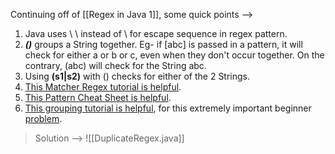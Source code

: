 Continuing off of [[Regex in Java 1]], some quick points -->
1. Java uses  \ \ instead of \ for escape sequence in regex pattern.
2. ***()*** groups a String together. 
Eg- if [abc] is passed in a pattern, it will check for either a or b or c, even when they don't occur together. On the contrary, (abc) will check for the String abc.
3. Using **(s1|s2)** with () checks for either of the 2 Strings. 
4. [This Matcher Regex tutorial is helpful](http://tutorials.jenkov.com/java-regex/matcher.html).
5. [This Pattern Cheat Sheet is helpful](https://www.jrebel.com/blog/java-regular-expressions-cheat-sheet).
6. [This grouping tutorial is helpful](https://docs.oracle.com/javase/tutorial/essential/regex/groups.html), for this extremely important beginner [problem](https://www.hackerrank.com/challenges/duplicate-word/problem).
>Solution -->
![[DuplicateRegex.java]]